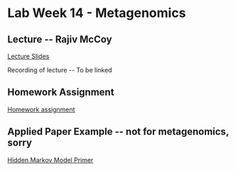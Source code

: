 # Lab Week 14 - Metagenomics

## Lecture -- Rajiv McCoy

[Lecture Slides](https://github.com/bxlab/cmdb-quantbio/raw/main/assignments/lab/metagenomics/slides_asynchronous_or_livecoding_resources/20221208_qblab_metagenomics.pdf)

Recording of lecture -- To be linked

## Homework Assignment

[Homework assignment](https://bxlab.github.io/cmdb-quantbio/assignments/lab/metagenomics/assignment/)

## Applied Paper Example -- not for metagenomics, sorry

[Hidden Markov Model Primer](https://www.nature.com/articles/nbt1004-1315)
